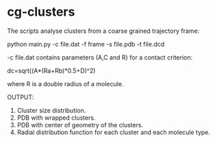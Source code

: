 # cg-clusters
The scripts analyse clusters from a coarse grained trajectory frame:

python main.py -c file.dat -f frame -s file.pdb -t file.dcd

-c file.dat contains parameters (A,C and R) for a contact criterion:

dc=sqrt((A*(Ra+Rb)*0.5+D)^2)

where R is a double radius of a molecule.

OUTPUT:
1. Cluster size distribution.
2. PDB with wrapped clusters.
3. PDB with center of geometry of the clusters.
4. Radial distribution function for each cluster and each molecule type.
